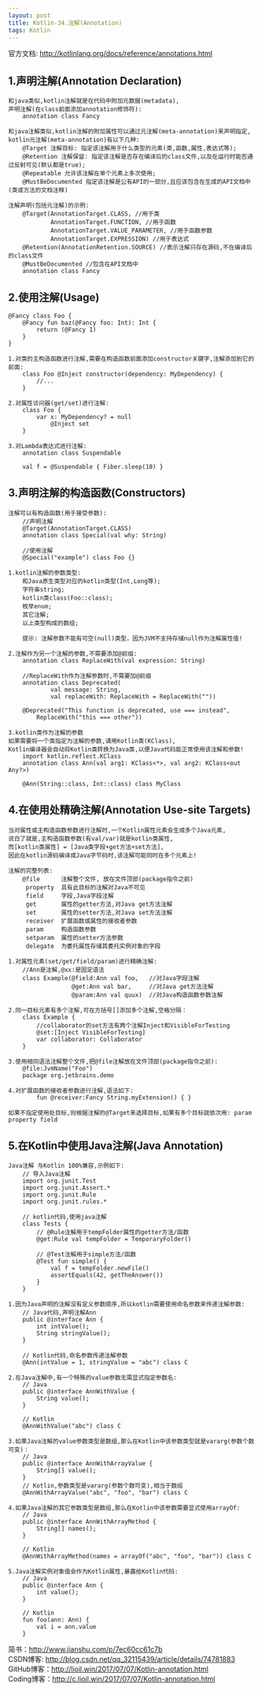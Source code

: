 ```yaml
---
layout: post
title: Kotlin-34.注解(Annotation)
tags: Kotlin
---
```

官方文档: http://kotlinlang.org/docs/reference/annotations.html

## 1.声明注解(Annotation Declaration)
	和java类似,kotlin注解就是在代码中附加元数据(metadata),
	声明注解(在class前面添加annotation修饰符):
		annotation class Fancy

	和java注解类似,kotlin注解的附加属性可以通过元注解(meta-annotation)来声明指定,
	kotlin元注解(meta-annotation)有以下几种:
		@Target 注解目标: 指定该注解用于什么类型的元素(类,函数,属性,表达式等);
		@Retention 注解保留: 指定该注解是否存在编译后的class文件,以及在运行时能否通过反射可见(默认都是true);
		@Repeatable 允许该注解在单个元素上多次使用;        
		@MustBeDocumented 指定该注解是公有API的一部分,且应该包含在生成的API文档中(类或方法的文档注释)

	注解声明(包括元注解)的示例:
		@Target(AnnotationTarget.CLASS, //用于类
				AnnotationTarget.FUNCTION, //用于函数
				AnnotationTarget.VALUE_PARAMETER, //用于函数参数
				AnnotationTarget.EXPRESSION) //用于表达式
		@Retention(AnnotationRetention.SOURCE) //表示注解只存在源码,不在编译后的class文件
		@MustBeDocumented //包含在API文档中
		annotation class Fancy

## 2.使用注解(Usage)
	@Fancy class Foo {
		@Fancy fun baz(@Fancy foo: Int): Int {
			return (@Fancy 1)
		}
	}

	1.对类的主构造函数进行注解,需要在构造函数前面添加constructor关键字,注解添加到它的前面:
		class Foo @Inject constructor(dependency: MyDependency) {
			//...
		}
		
	2.对属性访问器(get/set)进行注解:
		class Foo {
			var x: MyDependency? = null
				@Inject set
		}

	3.对Lambda表达式进行注解:    
		annotation class Suspendable

		val f = @Suspendable { Fiber.sleep(10) }

## 3.声明注解的构造函数(Constructors)
	注解可以有构造函数(用于接受参数):
		//声明注解
		@Target(AnnotationTarget.CLASS)        
		annotation class Special(val why: String)

		//使用注解
		@Special("example") class Foo {}

	1.kotlin注解的参数类型:
		和Java原生类型对应的kotlin类型(Int,Long等);
		字符串string;
		kotlin类class(Foo::class);
		枚举enum;
		其它注解;
		以上类型构成的数组; 

		提示: 注解参数不能有可空(null)类型，因为JVM不支持存储null作为注解属性值!

	2.注解作为另一个注解的参数,不需要添加@前缀:
		annotation class ReplaceWith(val expression: String)

		//ReplaceWith作为注解参数时,不需要加@前缀
		annotation class Deprecated(
				val message: String,
				val replaceWith: ReplaceWith = ReplaceWith(""))

		@Deprecated("This function is deprecated, use === instead", 
			ReplaceWith("this === other"))

	3.kotlin类作为注解的参数
	如果需要将一个类指定为注解的参数,请用Kotlin类(KClass),
	Kotlin编译器会自动将Kotlin类转换为Java类,以便Java代码能正常使用该注解和参数!
		import kotlin.reflect.KClass
		annotation class Ann(val arg1: KClass<*>, val arg2: KClass<out Any?>)

		@Ann(String::class, Int::class) class MyClass
		
## 4.在使用处精确注解(Annotation Use-site Targets)  
	当对属性或主构造函数参数进行注解时,一个Kotlin属性元素会生成多个Java元素,
	说白了就是,主构造函数参数(有val/var)就是kotlin类属性,
	而[kotlin类属性] = [Java类字段+get方法+set方法],
	因此在kotlin源码编译成Java字节码时,该注解可能同时在多个元素上!
	
	注解的完整列表:  
		@file      注解整个文件, 放在文件顶部(package指令之前)		
		 property  具有此目标的注解对Java不可见		
		 field     字段,Java字段注解		
		 get       属性的getter方法,对Java get方法注解		
		 set       属性的setter方法,对Java set方法注解		
		 receiver  扩展函数或属性的接收者参数		
		 param     构造函数参数		
		 setparam  属性的setter方法参数		
		 delegate  为委托属性存储其委托实例对象的字段		

	1.对属性元素(set/get/field/param)进行精确注解:
		//Ann是注解,@xx:是固定语法
		class Example(@field:Ann val foo,   //对Java字段注解
					  @get:Ann val bar,     //对Java get方法注解
					  @param:Ann val quux)  //对Java构造函数参数注解

	2.同一目标元素有多个注解,可在方括号[]添加多个注解,空格分隔：
		class Example {
			//collaborator的set方法有两个注解Inject和VisibleForTesting
			@set:[Inject VisibleForTesting] 
			var collaborator: Collaborator
		}

	3.使用相同语法注解整个文件,把@file注解放在文件顶部(package指令之前):
		@file:JvmName("Foo")
		package org.jetbrains.demo

	4.对扩展函数的接收者参数进行注解,语法如下:
			fun @receiver:Fancy String.myExtension() { }

	如果不指定使用处目标,则根据注解的@Target来选择目标,如果有多个目标就依次用: param property field
			
## 5.在Kotlin中使用Java注解(Java Annotation)
	Java注解 与Kotlin 100%兼容,示例如下:
		// 导入Java注解
		import org.junit.Test
		import org.junit.Assert.*
		import org.junit.Rule
		import org.junit.rules.*

		// kotlin代码,使用java注解
		class Tests {
			// @Rule注解用于tempFolder属性的getter方法/函数
			@get:Rule val tempFolder = TemporaryFolder()

			// @Test注解用于simple方法/函数
			@Test fun simple() {
				val f = tempFolder.newFile()
				assertEquals(42, getTheAnswer())
			}
		}

	1.因为Java声明的注解没有定义参数顺序,所以kotlin需要使用命名参数来传递注解参数:
		// Java代码,声明注解Ann
		public @interface Ann {
			int intValue();
			String stringValue();
		}

		// Kotlin代码,命名参数传递注解参数
		@Ann(intValue = 1, stringValue = "abc") class C

	2.在Java注解中,有一个特殊的value参数无需显式指定参数名:
		// Java
		public @interface AnnWithValue {
			String value();
		}

		// Kotlin
		@AnnWithValue("abc") class C

	3.如果Java注解的value参数类型是数组,那么在Kotlin中该参数类型就是vararg(参数个数可变)：
		// Java
		public @interface AnnWithArrayValue {
			String[] value();
		}
		// Kotlin,参数类型是vararg(参数个数可变),相当于数组
		@AnnWithArrayValue("abc", "foo", "bar") class C

	4.如果Java注解的其它参数类型是数组,那么在Kotlin中该参数需要显式使用arrayOf:
		// Java
		public @interface AnnWithArrayMethod {
			String[] names();
		}
		
		// Kotlin
		@AnnWithArrayMethod(names = arrayOf("abc", "foo", "bar")) class C

	5.Java注解实例对象值会作为Kotlin属性,暴露给Kotlin代码:
		// Java
		public @interface Ann {
			int value();
		}

		// Kotlin
		fun foo(ann: Ann) {
			val i = ann.value
		}		
		
简书：http://www.jianshu.com/p/7ec60cc61c7b   
CSDN博客: http://blog.csdn.net/qq_32115439/article/details/74781883   
GitHub博客：http://lioil.win/2017/07/07/Kotlin-annotation.html   
Coding博客：http://c.lioil.win/2017/07/07/Kotlin-annotation.html